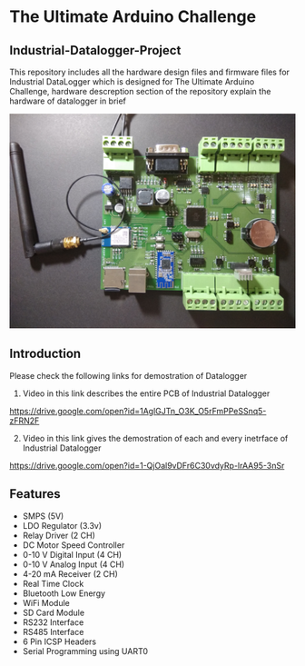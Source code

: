 # The Ultimate Arduino Challenge

## Industrial-Datalogger-Project
This repository includes all the hardware design files and firmware files for Industrial DataLogger 
which is designed for The Ultimate Arduino Challenge, hardware descreption section of the repository explain the hardware of datalogger in brief

![](Datalogger%20Images/DataLogger%20Image.jpg)

## Introduction
Please check the following links for demostration of Datalogger

1. Video in this link describes the entire PCB of Industrial Datalogger

https://drive.google.com/open?id=1AglGJTn_O3K_O5rFmPPeSSnq5-zFRN2F

2. Video in this link gives the demostration of each and every inetrface of Industrial Datalogger

https://drive.google.com/open?id=1-QjOal9vDFr6C30vdyRp-lrAA95-3nSr
##

## Features
* SMPS (5V)
* LDO Regulator (3.3v)
* Relay Driver										 (2 CH)
* DC Motor Speed Controller
* 0-10 V Digital Input 					 (4 CH)
* 0-10 V Analog Input 						 (4 CH)
* 4-20 mA Receiver								 (2 CH)
* Real Time Clock
* Bluetooth Low Energy 
* WiFi Module
* SD Card Module
* RS232 Interface
* RS485 Interface
* 6 Pin ICSP Headers
* Serial Programming using UART0

